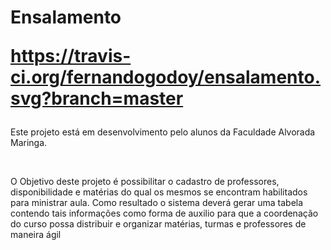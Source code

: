 # Ensalamento   <p> https://travis-ci.org/fernandogodoy/ensalamento.svg?branch=master </p>

<p> Este projeto está em desenvolvimento pelo alunos da Faculdade Alvorada Maringa.</p>
<br/>
<p>O Objetivo deste projeto é possibilitar o cadastro de professores, disponibilidade e matérias do qual os mesmos se encontram habilitados para ministrar aula. Como resultado o sistema deverá gerar uma tabela contendo tais informações como forma de auxilio para que a coordenação do curso possa distribuir e organizar matérias, turmas e professores de maneira ágil </p>

